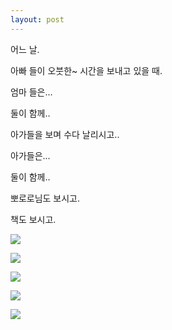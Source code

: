 ```yaml
---
layout: post
---
```


어느 날.

아빠 들이 오붓한~ 시간을 보내고 있을 때.

엄마 들은... 

둘이 함께..

아가들을 보며 수다 날리시고..

아가들은...

둘이 함께..

뽀로로님도 보시고.

책도 보시고.

![](http://1.bp.blogspot.com/-_f9FyaPBIdc/VNGJl0Bv4NI/AAAAAAAAHXY/HN23-ZO5S-A/s1600/1423002020406.jpeg)


![](http://3.bp.blogspot.com/-M6cKfBoedBM/VNGJmHd-UkI/AAAAAAAAHXg/laBir3uM2no/s1600/1423002021884.jpeg)


![](http://4.bp.blogspot.com/-JQx9zkvX8HQ/VNGJl3Zz6TI/AAAAAAAAHXk/lZ9V3E7h-Fg/s1600/1423002023808.jpeg)


![](http://1.bp.blogspot.com/-QCGKlIaYHRo/VNGJmR2PZlI/AAAAAAAAHXo/SIM05WE0bCA/s1600/1423002025643.jpeg)


![](http://4.bp.blogspot.com/-OoDVSWC4jts/VNGJmhwVqGI/AAAAAAAAHYE/1CiRtqFMw1o/s1600/1423002027746.jpeg)